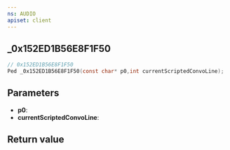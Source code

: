 ```yaml
---
ns: AUDIO
apiset: client
---
```

## _0x152ED1B56E8F1F50

```c
// 0x152ED1B56E8F1F50
Ped _0x152ED1B56E8F1F50(const char* p0,int currentScriptedConvoLine);
```


## Parameters
* **p0**:
* **currentScriptedConvoLine**:

## Return value

